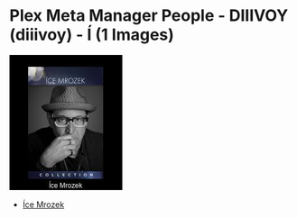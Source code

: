 # Plex Meta Manager People - DIIIVOY (diiivoy) - Í (1 Images)
![Grid](grid.jpg)

* [Íce Mrozek](https://raw.githubusercontent.com/meisnate12/Plex-Meta-Manager-People-diiivoy/master/Í/Images/%C3%8Dce%20Mrozek.jpg)